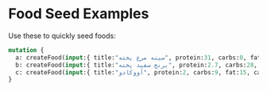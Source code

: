 # Food Seed Examples
Use these to quickly seed foods:
```graphql
mutation {
  a: createFood(input:{ title:"سینه مرغ پخته", protein:31, carbs:0, fat:3.6, calories:165 }) { id }
  b: createFood(input:{ title:"برنج سفید پخته", protein:2.7, carbs:28, fat:0.3, calories:130 }) { id }
  c: createFood(input:{ title:"آووکادو", protein:2, carbs:9, fat:15, calories:160 }) { id }
}
```
